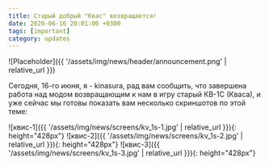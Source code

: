```yaml
---
title: Старый добрый "Квас" возвращается!
date: 2020-06-16 20:01:00 +0300
tags: [important]
category: updates
---
```

<p style="display: none">Квас как танк?!</p>

![Placeholder]({{ '/assets/img/news/header/announcement.png' | relative_url }})

Сегодня, 16-го июня, я - kinasura, рад вам сообщить, что завершена работа над модом возвращающим к нам в игру старый КВ-1С (Кваса), и уже сейчас мы готовы показать вам несколько скриншотов по этой теме:

![квис-1]({{ '/assets/img/news/screens/kv_1s-1.jpg' | relative_url }}){: height="428px"}
![квис-2]({{ '/assets/img/news/screens/kv_1s-2.jpg' | relative_url }}){: height="428px"}
![квис-3]({{ '/assets/img/news/screens/kv_1s-3.jpg' | relative_url }}){: height="428px"}